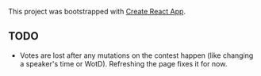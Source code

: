 This project was bootstrapped with [Create React App](https://github.com/facebook/create-react-app).

## TODO

- Votes are lost after any mutations on the contest happen (like changing a speaker's time or WotD). Refreshing the page fixes it for now.
        

